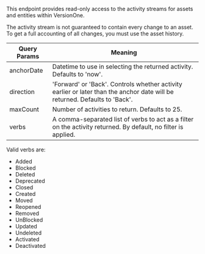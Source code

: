This endpoint provides read-only access to the activity streams for assets and entities within VersionOne.

<aside class="notice">
    <div class="content">
        The activity stream is not guaranteed to contain every change to an asset. To get a full accounting of all changes, you must use the asset history.
    </div>
</aside>

Query Params     | Meaning
---------- | -------
anchorDate | Datetime to use in selecting the returned activity. Defaults to 'now'.
direction | 'Forward' or 'Back'. Controls whether activity earlier or later than the anchor date will be returned. Defaults to 'Back'.
maxCount | Number of activities to return. Defaults to 25.
verbs | A comma-separated list of verbs to act as a filter on the activity returned. By default, no filter is applied.

Valid verbs are:
* Added
* Blocked
* Deleted
* Deprecated
* Closed
* Created
* Moved
* Reopened
* Removed
* UnBlocked
* Updated
* Undeleted
* Activated
* Deactivated